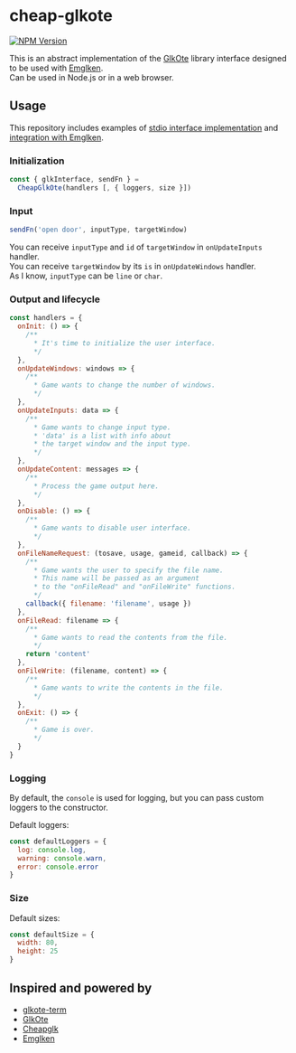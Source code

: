 # cheap-glkote
[![NPM Version](https://img.shields.io/npm/v/cheap-glkote.svg?style=flat-square)](https://www.npmjs.org/package/cheap-glkote)

This is an abstract implementation of the [GlkOte](https://github.com/erkyrath/glkote) library interface designed to be used with [Emglken](https://github.com/curiousdannii/emglken).<br>
Can be used in Node.js or in a web browser.


## Usage

This repository includes examples of [stdio interface implementation](https://github.com/He4eT/cheap-glkote/blob/master/bin/stdio.js) and [integration with Emglken](https://github.com/He4eT/cheap-glkote/blob/master/bin/player.stdio.js).

### Initialization
```js
const { glkInterface, sendFn } =
  CheapGlkOte(handlers [, { loggers, size }])
```

### Input
```js
sendFn('open door', inputType, targetWindow)
```
You can receive `inputType` and `id` of `targetWindow` in `onUpdateInputs` handler.<br>
You can receive `targetWindow` by its `is` in `onUpdateWindows` handler.<br>
As I know, `inputType` can be `line` or `char`.

### Output and lifecycle
```js
const handlers = {
  onInit: () => {
    /**
      * It's time to initialize the user interface.
      */
  },
  onUpdateWindows: windows => {
    /**
      * Game wants to change the number of windows.
      */
  },
  onUpdateInputs: data => {
    /**
      * Game wants to change input type.
      * 'data' is a list with info about
      * the target window and the input type.
      */
  },
  onUpdateContent: messages => {
    /**
      * Process the game output here.
      */
  },
  onDisable: () => {
    /**
      * Game wants to disable user interface.
      */
  },
  onFileNameRequest: (tosave, usage, gameid, callback) => {
    /**
      * Game wants the user to specify the file name.
      * This name will be passed as an argument
      * to the "onFileRead" and "onFileWrite" functions.
      */
    callback({ filename: 'filename', usage })
  },
  onFileRead: filename => {
    /**
      * Game wants to read the contents from the file.
      */
    return 'content'
  },
  onFileWrite: (filename, content) => {
    /**
      * Game wants to write the contents in the file.
      */
  },
  onExit: () => {
    /**
      * Game is over.
      */
  }
}
```
### Logging
By default, the `console` is used for logging, but you can pass custom loggers to the constructor.

Default loggers:
```js
const defaultLoggers = {
  log: console.log,
  warning: console.warn,
  error: console.error
}
```

### Size
Default sizes:
```js
const defaultSize = {
  width: 80,
  height: 25
}
```

## Inspired and powered by

- [glkote-term](https://github.com/curiousdannii/glkote-term)
- [GlkOte](https://github.com/erkyrath/glkote)
- [Cheapglk](https://github.com/erkyrath/cheapglk)
- [Emglken](https://github.com/curiousdannii/emglken)
